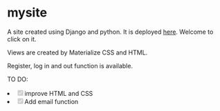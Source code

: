 # mysite

A site created using Django and python. It is deployed [here](https://yuxinzhao.pythonanywhere.com). Welcome to click on it.

Views are created by Materialize CSS and HTML.

Register, log in and out function is available.

TO DO:
<li class="task-list-item"><input type="checkbox" id="" disabled="" class="task-list-item-checkbox" checked="">improve HTML and CSS</li>
<li class="task-list-item"><input type="checkbox" id="" disabled="" class="task-list-item-checkbox" checked="">Add email function </li>
